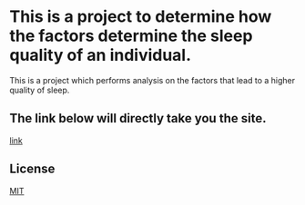 # This is a project to determine how the factors determine the sleep quality of an individual.

This is a project which performs analysis on the factors that lead to a higher quality of sleep.

## The link below will directly take you the site.

[link](https://np56fwffryq7zxqdjzqrxk.streamlit.app/)

## License

[MIT](https://choosealicense.com/licenses/mit/)
